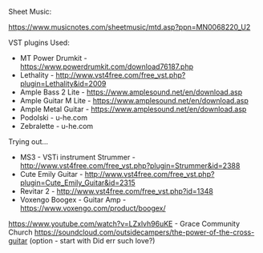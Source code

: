 Sheet Music:

https://www.musicnotes.com/sheetmusic/mtd.asp?ppn=MN0068220_U2

VST plugins Used:

- MT Power Drumkit - https://www.powerdrumkit.com/download76187.php
- Lethality - http://www.vst4free.com/free_vst.php?plugin=Lethality&id=2009
- Ample Bass 2 Lite - https://www.amplesound.net/en/download.asp
- Ample Guitar M Lite - https://www.amplesound.net/en/download.asp
- Ample Metal Guitar - https://www.amplesound.net/en/download.asp
- Podolski - u-he.com
- Zebralette - u-he.com

Trying out...
- MS3 - VSTi instrument Strummer - http://www.vst4free.com/free_vst.php?plugin=Strummer&id=2388
- Cute Emily Guitar - http://www.vst4free.com/free_vst.php?plugin=Cute_Emily_Guitar&id=2315
- Revitar 2 - http://www.vst4free.com/free_vst.php?id=1348
- Voxengo Boogex - Guitar Amp - https://www.voxengo.com/product/boogex/

https://www.youtube.com/watch?v=LZxlvh96uKE - Grace Community Church
https://soundcloud.com/outsidecampers/the-power-of-the-cross-guitar
(option - start with Did err such love?)